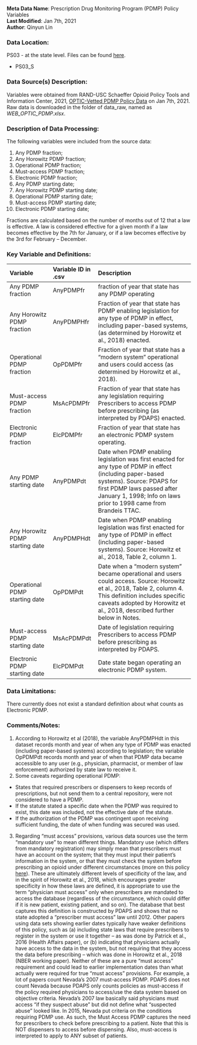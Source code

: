 **Meta Data Name**: Prescription Drug Monitoring Program (PDMP) Policy Variables  
**Last Modified**: Jan 7th, 2021  
**Author**: Qinyun Lin  

### Data Location: 
PS03 - at the state level. Files can be found [here](/data_final).
* PS03_S 

### Data Source(s) Description:  
Variables were obtained from RAND-USC Schaeffer Opioid Policy Tools and Information Center, 2021, [OPTIC-Vetted PDMP Policy Data](https://www.rand.org/health-care/centers/optic/resources/datasets.html) on Jan 7th, 2021. Raw data is downloaded in the folder of data_raw, named as *WEB_OPTIC_PDMP.xlsx*. 

### Description of Data Processing: 
The following variables were included from the source data:
1. Any PDMP fraction;
2. Any Horowitz PDMP fraction;
3. Operational PDMP fraction;
4. Must-access PDMP fraction;
5. Electronic PDMP fraction;
6. Any PDMP starting date;
7. Any Horowitz PDMP starting date;
8. Operational PDMP starting date;
9. Must-access PDMP starting date;
10. Electronic PDMP starting date;

Fractions are calculated based on the number of months out of 12 that a law is effective. A law is considered effective for a given month if a law becomes effective by the 7th for January, or if a law becomes effective by the 3rd for February – December.

### Key Variable and Definitions:
| Variable | Variable ID in .csv | Description |
|:---------|:--------------------|:------------|
| Any PDMP fraction | AnyPDMPfr | fraction of year that state has any PDMP operating |
| Any Horowitz PDMP fraction | AnyPDMPHfr | Fraction of year that state has PDMP enabling legislation for any type of PDMP in effect, including paper-based systems, (as determined by Horowitz et al., 2018) enacted. |
| Operational PDMP fraction | OpPDMPfr | Fraction of year that state has a “modern system” operational and users could access (as determined by Horowitz et al., 2018). |
| Must-access PDMP fraction | MsAcPDMPfr | Fraction of year that state has any legislation requiring Prescribers to access PDMP before prescribing (as interpreted by PDAPS) enacted. |
| Electronic PDMP fraction | ElcPDMPfr | Fraction of year that state has an electronic PDMP system operating. |
| Any PDMP starting date | AnyPDMPdt | Date when PDMP enabling legislation was first enacted for any type of PDMP in effect (including paper-based systems). Source:  PDAPS for first PDMP laws passed after January 1, 1998;  Info on laws prior to 1998 came from Brandeis TTAC.|
| Any Horowitz PDMP starting date | AnyPDMPHdt | Date when PDMP enabling legislation was first enacted for any type of PDMP in effect (including paper-based systems). Source:  Horowitz et al., 2018, Table 2, column 1. |
| Operational PDMP starting date | OpPDMPdt | Date when a “modern system” became operational and users could access. Source: Horowitz et al., 2018, Table 2, column 4. This definition includes specific caveats adopted by Horowitz et al., 2018, described further below in Notes. |
| Must-access PDMP starting date | MsAcPDMPdt | Date of legislation requiring Prescribers to access PDMP before prescribing as interpreted by PDAPS. |
| Electronic PDMP starting date | ElcPDMPdt | Date state began operating an electronic PDMP system. |

### Data Limitations:
There currently does not exist a standard definition about what counts as Electronic PDMP. 

### Comments/Notes:
1. According to Horowitz et al (2018), the variable AnyPDMPHdt in this dataset records month and year of when any type of PDMP was enacted (including paper-based systems) according to legislation; the variable OpPDMPdt records month and year of when that PDMP data became accessible to any user (e.g., physician, pharmacist, or member of law enforcement) authorized by state law to receive it.
2. Some caveats regarding operational PDMP: 
* States that required prescribers or dispensers to keep records of prescriptions, but not send them to a central repository, were not considered to have a PDMP.
* If the statute stated a specific date when the PDMP was required to exist, this date was included, not the effective date of the statute. 
* If the authorization of the PDMP was contingent upon receiving sufficient funding, the date of when funding was secured was used.
3. Regarding “must access” provisions, various data sources use the term “mandatory use” to mean different things. Mandatory use (which differs from mandatory registration) may simply mean that prescribers must have an account on the system; that they must input their patient’s information in the system, or that they must check the system before prescribing an opioid under different circumstances (more on this policy [here](https://www.pewtrusts.org/en/research-and-analysis/data-visualizations/2018/when-are-prescribers-required-to-use-prescription-drug-monitoring-programs)). These are ultimately different levels of specificity of the law, and in the spirit of Horowitz et al., 2018, which encourages greater specificity in how these laws are defined, it is appropriate to use the term “physician must access” only when prescribers are mandated to access the database (regardless of the circumstance, which could differ if it is new patient, existing patient, and so on).  The database that best captures this definition is constructed by PDAPS and shows that no state adopted a “prescriber must access” law until 2012. Other papers using data sets showing earlier dates typically have weaker definitions of this policy, such as (a) including state laws that require prescribers to register in the system or use it together – as was done by Patrick et al., 2016 (Health Affairs paper), or (b) indicating that physicians actually have access to the data in the system, but not requiring that they access the data before prescribing – which was done in Horowitz et al., 2018 (NBER working paper).  Neither of these are a pure “must access” requirement and could lead to earlier implementation dates than what actually were required for true “must access” provisions. For example, a lot of papers count Nevada’s 2007 must-access PDMP. PDAPS does not count Nevada because PDAPS only counts policies as must-access if the policy required physicians to access/use the data system based on objective criteria. Nevada’s 2007 law basically said physicians must access “if they suspect abuse” but did not define what “suspected abuse” looked like. In 2015, Nevada put criteria on the conditions requiring PDMP use. As such, the Must Access PDMP captures the need for prescribers to check before prescribing to a patient. Note that this is NOT dispensers to access before dispensing. Also, must-access is interpreted to apply to ANY subset of patients. 

